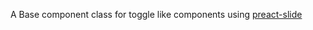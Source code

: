 A Base component class for toggle like components using <a href = 'https://arxii.github.io/preact-slide'>preact-slide</a>
